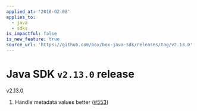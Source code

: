 ```yaml
---
applied_at: '2018-02-08'
applies_to:
  - java
  - sdks
is_impactful: false
is_new_feature: true
source_url: 'https://github.com/box/box-java-sdk/releases/tag/v2.13.0'
---
```


# Java SDK `v2.13.0` release

v2.13.0
1. Handle metadata values better ([#553](https://github.com/box/box-java-sdk/pull/553))